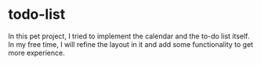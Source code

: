 # todo-list
In this pet project, I tried to implement the calendar and the to-do list itself. In my free time, I will refine the layout in it and add some functionality to get more experience.
